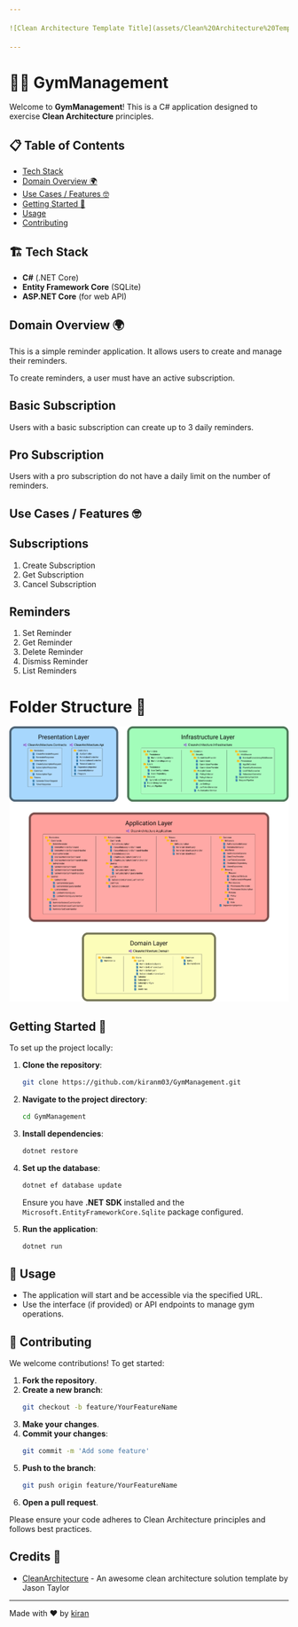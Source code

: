```yaml
---

![Clean Architecture Template Title](assets/Clean%20Architecture%20Template%20Title.png)

---
```


# 🏋️‍♂️ GymManagement

Welcome to **GymManagement**! This is a C# application designed to exercise **Clean Architecture** principles.



## 📋 Table of Contents

- [Tech Stack](#tech-stack)
- [Domain Overview 🌍](#domain-overview-)
- [Use Cases / Features 🤓](#use-cases--features-)
- [Getting Started 🏃](#getting-started-)
- [Usage](#usage)
- [Contributing](#contributing)


## 🏗️ Tech Stack

- **C#** (.NET Core)
- **Entity Framework Core** (SQLite)
- **ASP.NET Core** (for web API)

## Domain Overview 🌍

This is a simple reminder application. It allows users to create and manage their reminders.

To create reminders, a user must have an active subscription.

## Basic Subscription

Users with a basic subscription can create up to 3 daily reminders.

## Pro Subscription

Users with a pro subscription do not have a daily limit on the number of reminders.

## Use Cases / Features 🤓

## Subscriptions

1. Create Subscription
1. Get Subscription
1. Cancel Subscription

## Reminders

1. Set Reminder
1. Get Reminder
1. Delete Reminder
1. Dismiss Reminder
1. List Reminders

# Folder Structure 📁

![Folder structure](assets/Clean%20Architecture%20Template.png)

## Getting Started 🏃

To set up the project locally:

1. **Clone the repository**:

   ```bash
   git clone https://github.com/kiranm03/GymManagement.git
   ```

2. **Navigate to the project directory**:

   ```bash
   cd GymManagement
   ```

3. **Install dependencies**:

   ```bash
   dotnet restore
   ```

4. **Set up the database**:

   ```bash
   dotnet ef database update
   ```

   Ensure you have **.NET SDK** installed and the `Microsoft.EntityFrameworkCore.Sqlite` package configured.

5. **Run the application**:

   ```bash
   dotnet run
   ```

## 🚀 Usage

- The application will start and be accessible via the specified URL.
- Use the interface (if provided) or API endpoints to manage gym operations.

## 🤝 Contributing

We welcome contributions! To get started:

1. **Fork the repository**.
2. **Create a new branch**:
   ```bash
   git checkout -b feature/YourFeatureName
   ```
3. **Make your changes**.
4. **Commit your changes**:
   ```bash
   git commit -m 'Add some feature'
   ```
5. **Push to the branch**:
   ```bash
   git push origin feature/YourFeatureName
   ```
6. **Open a pull request**.

Please ensure your code adheres to Clean Architecture principles and follows best practices.

## Credits 🙏

- [CleanArchitecture](https://github.com/jasontaylordev/CleanArchitecture) - An awesome clean architecture solution template by Jason Taylor
---

Made with ❤️ by [kiran](https://github.com/kiranm03)

